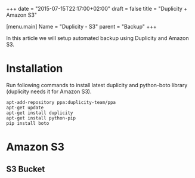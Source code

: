 +++
date = "2015-07-15T22:17:00+02:00"
draft = false
title = "Duplicity + Amazon S3"

[menu.main]
Name = "Duplicity - S3"
parent = "Backup"
+++


In this article we will setup automated backup using Duplicity and Amazon S3.

# Installation

Run following commands to install latest duplicity and python-boto library (duplicity needs it for Amazon S3).
```
apt-add-repository ppa:duplicity-team/ppa
apt-get update
apt-get install duplicity
apt-get install python-pip
pip install boto
```

# Amazon S3

## S3 Bucket

